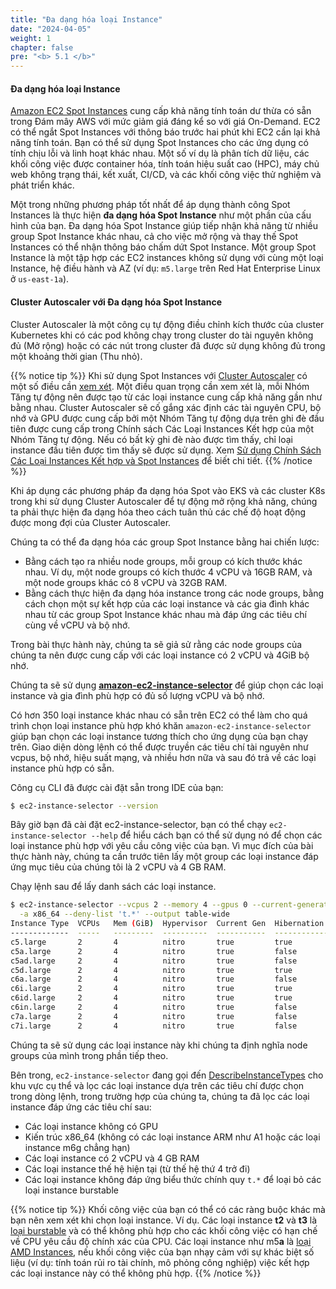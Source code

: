 ```yaml
---
title: "Đa dạng hóa loại Instance"
date: "2024-04-05"
weight: 1
chapter: false
pre: "<b> 5.1 </b>"
---
```


#### Đa dạng hóa loại Instance

[Amazon EC2 Spot Instances](https://aws.amazon.com/ec2/spot/) cung cấp khả năng tính toán dư thừa có sẵn trong Đám mây AWS với mức giảm giá đáng kể so với giá On-Demand. EC2 có thể ngắt Spot Instances với thông báo trước hai phút khi EC2 cần lại khả năng tính toán. Bạn có thể sử dụng Spot Instances cho các ứng dụng có tính chịu lỗi và linh hoạt khác nhau. Một số ví dụ là phân tích dữ liệu, các khối công việc được container hóa, tính toán hiệu suất cao (HPC), máy chủ web không trạng thái, kết xuất, CI/CD, và các khối công việc thử nghiệm và phát triển khác.

Một trong những phương pháp tốt nhất để áp dụng thành công Spot Instances là thực hiện **đa dạng hóa Spot Instance** như một phần của cấu hình của bạn. Đa dạng hóa Spot Instance giúp tiếp nhận khả năng từ nhiều group Spot Instance khác nhau, cả cho việc mở rộng và thay thế Spot Instances có thể nhận thông báo chấm dứt Spot Instance. Một group Spot Instance là một tập hợp các EC2 instances không sử dụng với cùng một loại Instance, hệ điều hành và AZ (ví dụ: `m5.large` trên Red Hat Enterprise Linux ở `us-east-1a`).

#### Cluster Autoscaler với Đa dạng hóa Spot Instance

Cluster Autoscaler là một công cụ tự động điều chỉnh kích thước của cluster Kubernetes khi có các pod không chạy trong cluster do tài nguyên không đủ (Mở rộng) hoặc có các nút trong cluster đã được sử dụng không đủ trong một khoảng thời gian (Thu nhỏ).

{{% notice tip %}}
Khi sử dụng Spot Instances với [Cluster Autoscaler](https://github.com/kubernetes/autoscaler/tree/master/cluster-autoscaler) có một số điều cần [xem xét](https://github.com/kubernetes/autoscaler/blob/master/cluster-autoscaler/cloudprovider/aws/README.md). Một điều quan trọng cần xem xét là, mỗi Nhóm Tăng tự động nên được tạo từ các loại instance cung cấp khả năng gần như bằng nhau. Cluster Autoscaler sẽ cố gắng xác định các tài nguyên CPU, bộ nhớ và GPU được cung cấp bởi một Nhóm Tăng tự động dựa trên ghi đè đầu tiên được cung cấp trong Chính sách Các Loại Instances Kết hợp của một Nhóm Tăng tự động. Nếu có bất kỳ ghi đè nào được tìm thấy, chỉ loại instance đầu tiên được tìm thấy sẽ được sử dụng. Xem [Sử dụng Chính Sách Các Loại Instances Kết hợp và Spot Instances](https://github.com/kubernetes/autoscaler/blob/master/cluster-autoscaler/cloudprovider/aws/README.md#Using-Mixed-Instances-Policies-and-Spot-Instances) để biết chi tiết.
{{% /notice %}}

Khi áp dụng các phương pháp đa dạng hóa Spot vào EKS và các cluster K8s trong khi sử dụng Cluster Autoscaler để tự động mở rộng khả năng, chúng ta phải thực hiện đa dạng hóa theo cách tuân thủ các chế độ hoạt động được mong đợi của Cluster Autoscaler.

Chúng ta có thể đa dạng hóa các group Spot Instance bằng hai chiến lược:

- Bằng cách tạo ra nhiều node groups, mỗi group có kích thước khác nhau. Ví dụ, một node groups có kích thước 4 vCPU và 16GB RAM, và một node groups khác có 8 vCPU và 32GB RAM.
- Bằng cách thực hiện đa dạng hóa instance trong các node groups, bằng cách chọn một sự kết hợp của các loại instance và các gia đình khác nhau từ các group Spot Instance khác nhau mà đáp ứng các tiêu chí cùng về vCPU và bộ nhớ.

Trong bài thực hành này, chúng ta sẽ giả sử rằng các node groups của chúng ta nên được cung cấp với các loại instance có 2 vCPU và 4GiB bộ nhớ.

Chúng ta sẽ sử dụng **[amazon-ec2-instance-selector](https://github.com/aws/amazon-ec2-instance-selector)** để giúp chọn các loại instance và gia đình phù hợp có đủ số lượng vCPU và bộ nhớ.

Có hơn 350 loại instance khác nhau có sẵn trên EC2 có thể làm cho quá trình chọn loại instance phù hợp khó khăn `amazon-ec2-instance-selector` giúp bạn chọn các loại instance tương thích cho ứng dụng của bạn chạy trên. Giao diện dòng lệnh có thể được truyền các tiêu chí tài nguyên như vcpus, bộ nhớ, hiệu suất mạng, và nhiều hơn nữa và sau đó trả về các loại instance phù hợp có sẵn.

Công cụ CLI đã được cài đặt sẵn trong IDE của bạn:

```bash
$ ec2-instance-selector --version
```

Bây giờ bạn đã cài đặt ec2-instance-selector, bạn có thể chạy `ec2-instance-selector --help` để hiểu cách bạn có thể sử dụng nó để chọn các loại instance phù hợp với yêu cầu công việc của bạn. Vì mục đích của bài thực hành này, chúng ta cần trước tiên lấy một group các loại instance đáp ứng mục tiêu của chúng tôi là 2 vCPU và 4 GB RAM.

Chạy lệnh sau để lấy danh sách các loại instance.

```bash
$ ec2-instance-selector --vcpus 2 --memory 4 --gpus 0 --current-generation \
  -a x86_64 --deny-list 't.*' --output table-wide
Instance Type  VCPUs   Mem (GiB)  Hypervisor  Current Gen  Hibernation Support  CPU Arch  Network Performance
-------------  -----   ---------  ----------  -----------  -------------------  --------  -------------------
c5.large       2       4          nitro       true         true                 x86_64    Up to 10 Gigabit
c5a.large      2       4          nitro       true         false                x86_64    Up to 10 Gigabit
c5ad.large     2       4          nitro       true         false                x86_64    Up to 10 Gigabit
c5d.large      2       4          nitro       true         true                 x86_64    Up to 10 Gigabit
c6a.large      2       4          nitro       true         false                x86_64    Up to 12.5 Gigabit
c6i.large      2       4          nitro       true         true                 x86_64    Up to 12.5 Gigabit
c6id.large     2       4          nitro       true         true                 x86_64    Up to 12.5 Gigabit
c6in.large     2       4          nitro       true         false                x86_64    Up to 25 Gigabit
c7a.large      2       4          nitro       true         false                x86_64    Up to 12.5 Gigabit
c7i.large      2       4          nitro       true         false                x86_64    Up to 12.5 Gigabit
```

Chúng ta sẽ sử dụng các loại instance này khi chúng ta định nghĩa node groups của mình trong phần tiếp theo.

Bên trong, `ec2-instance-selector` đang gọi đến [DescribeInstanceTypes](https://docs.aws.amazon.com/AWSEC2/latest/APIReference/API_DescribeInstanceTypes.html) cho khu vực cụ thể và lọc các loại instance dựa trên các tiêu chí được chọn trong dòng lệnh, trong trường hợp của chúng ta, chúng ta đã lọc các loại instance đáp ứng các tiêu chí sau:

- Các loại instance không có GPU
- Kiến trúc x86_64 (không có các loại instance ARM như A1 hoặc các loại instance m6g chẳng hạn)
- Các loại instance có 2 vCPU và 4 GB RAM
- Các loại instance thế hệ hiện tại (từ thế hệ thứ 4 trở đi)
- Các loại instance không đáp ứng biểu thức chính quy `t.*` để loại bỏ các loại instance burstable

{{% notice tip %}}
Khối công việc của bạn có thể có các ràng buộc khác mà bạn nên xem xét khi chọn loại instance. Ví dụ. Các loại instance **t2** và **t3** là [loại burstable](https://docs.aws.amazon.com/AWSEC2/latest/UserGuide/burstable-performance-instances.html) và có thể không phù hợp cho các khối công việc có hạn chế về CPU yêu cầu độ chính xác của CPU. Các loại instance như m5**a** là [loại AMD Instances](https://aws.amazon.com/ec2/amd/), nếu khối công việc của bạn nhạy cảm với sự khác biệt số liệu (ví dụ: tính toán rủi ro tài chính, mô phỏng công nghiệp) việc kết hợp các loại instance này có thể không phù hợp.
{{% /notice %}}